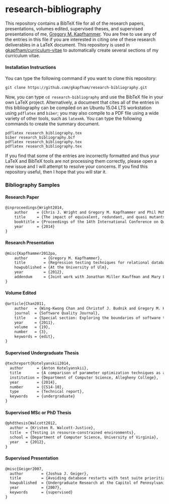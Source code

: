 # research-bibliography

This repository contains a BibTeX file for all of the research papers, presentations, volumes edited, supervised theses,
and supervised presentations of me, [Gregory M. Kapfhammer](http://www.cs.allegheny.edu/sites/gkapfham). You are free to
use any of the entries in this file if you are interested in citing one of these research deliverables in a LaTeX
document. This repository is used in [gkapfham/curriculum-vitae](https://github.com/gkapfham/curriculum-vitae) to
automatically create several sections of my curriculum vitae.

#### Installation Instructions

You can type the following command if you want to clone this repository:

```shell
git clone https://github.com/gkapfham/research-bibliography.git
```

Now, you can type `cd research-bibliography` and use the BibTeX file in your own LaTeX project.  Alternatively, a
document that cites all of the entries in this bibliography can be compiled on an Ubuntu 15.04 LTS workstation using
`pdflatex` and `biber`; you may also compile to a PDF file using a wide variety of other tools, such as `latexmk`. You
can type the following commands to create the summary document.

```shell
pdflatex research_bibliography.tex
biber research_bibliography.bcf
pdflatex research_bibliography.tex
pdflatex research_bibliography.tex
```

If you find that some of the entries are incorrectly formatted and thus your LaTeX and BibTeX tools are not processing
them correctly, please open a new issue and I will attempt to resolve your concerns.  If you find this repository
useful, then I hope that you will star it.

### Bibliography Samples

#### Research Paper
```tex
@inproceedings{Wright2014,
    author    = {Chris J. Wright and Gregory M. Kapfhammer and Phil McMinn},
    title     = {The impact of equivalent, redundant, and quasi mutants on database schema mutation analysis},
    booktitle = {Proceedings of the 14th International Conference on Quality Software},
    year      = {2014}
}
```

#### Research Presentation
```tex
@misc{Kapfhammer2012pa,
    author       = {Gregory M. Kapfhammer},
    title        = {Regression testing techniques for relational database applications},
    howpublished = {At the University of Ulm},
    year         = {2012},
    addendum     = {Joint work with Jonathan Miller Kauffman and Mary Lou Soffa}
}
```

#### Volume Edited
```tex
@article{Chan2011,
    author   = {Wing-Kwong Chan and Christof J. Budnik and Gregory M. Kapfhammer and Hong Zhu},
    journal  = {Software Quality Journal},
    title    = {Special section: Exploring the boundaries of software test automation},
    year     = {2011},
    volume   = {19},
    number   = {3},
    keywords = {edit},
}
```

#### Supervised Undergraduate Thesis
```tex
@techreport{Kotelyanskii2014,
  author      = {Anton Kotelyanskii},
  title       = {A comparison of parameter optimization techniques as applied to search-based test data generation},
  institution = {Department of Computer Science, Allegheny College},
  year        = {2014},
  number      = {CS14-10},
  type        = {Technical report},
  keywords    = {undergraduate}
}
```

#### Supervised MSc or PhD Thesis
```tex
@phdthesis{Walcott2012,
  author = {Kristen R. Walcott-Justice},
  title  = {Testing in resource-constrained environments},
  school = {Department of Computer Science, University of Virginia},
  year   = {2012},
}
```

#### Supervised Presentation
```tex
@misc{Geiger2007,
  author        = {Joshua J. Geiger},
  title         = {Avoiding database restarts with test suite prioritization},
  howpublished  = {Undergraduate Research at the Capitol of Pennsylvania and Allegheny College Summer Research Symposium},
  year          = {2007},
  keywords      = {supervised}
}
```
